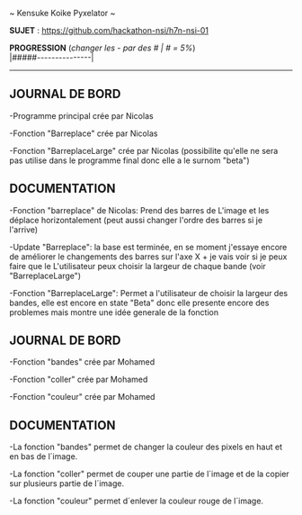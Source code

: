 ~ Kensuke Koike Pyxelator ~

**SUJET** : https://github.com/hackathon-nsi/h7n-nsi-01

**PROGRESSION** (*changer les - par des # | # = 5%*)<br />
|#####---------------|

<hr />
<!-- ne pas effacer les lignes ci-dessus et mettre à jour la progression régulièrement -->

## JOURNAL DE BORD
-Programme principal crée par Nicolas 

-Fonction "Barreplace" crée par Nicolas

-Fonction "BarreplaceLarge" crée par Nicolas (possibilite qu'elle ne sera pas utilise dans le programme final donc elle a le surnom "beta")
## DOCUMENTATION
-Fonction "barreplace" de Nicolas: Prend des barres de L'image et les déplace horizontalement (peut aussi changer l'ordre des barres si je l'arrive)

-Update "Barreplace": la base est terminée, en se moment j'essaye encore de améliorer le changements des barres sur l'axe X + je vais voir si je peux faire que le L'utilisateur peux choisir la largeur de chaque bande (voir "BarreplaceLarge")

-Fonction "BarreplaceLarge": Permet a l'utilisateur de choisir la largeur des bandes, elle est encore en state "Beta" donc elle presente encore des problemes mais montre une idée generale de la fonction



## JOURNAL DE BORD
-Fonction "bandes" crée par Mohamed

-Fonction "coller" crée par Mohamed

-Fonction "couleur" crée par Mohamed

## DOCUMENTATION
-La fonction "bandes" permet de changer la couleur des pixels en haut et en bas de l´image.

-La fonction "coller" permet de couper une partie de l´image et de la copier sur plusieurs partie de l´image.

-La fonction "couleur" permet d´enlever la couleur rouge de l´image.
